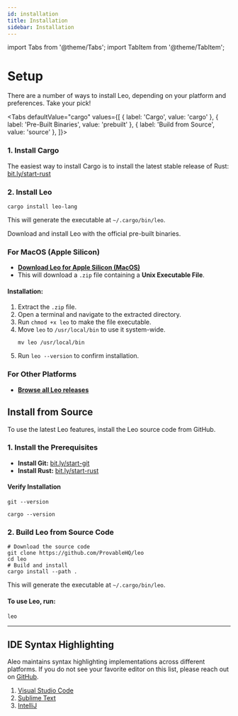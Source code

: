 ```yaml
---
id: installation
title: Installation
sidebar: Installation
---
```


import Tabs from '@theme/Tabs';
import TabItem from '@theme/TabItem';

# Setup

There are a number of ways to install Leo, depending on your platform and preferences. Take your pick!

<Tabs defaultValue="cargo"
values={[
{ label: 'Cargo', value: 'cargo' },
{ label: 'Pre-Built Binaries', value: 'prebuilt' },
{ label: 'Build from Source', value: 'source' },
]}>
<TabItem value="cargo">
<h3>1. Install Cargo</h3>
<p>The easiest way to install Cargo is to install the latest stable release of Rust: <a href="https://bit.ly/start-rust">bit.ly/start-rust</a></p>
<h3>2. Install Leo</h3>
<pre><code>cargo install leo-lang</code></pre>
<p>This will generate the executable at <code>~/.cargo/bin/leo</code>.</p>
</TabItem>
<TabItem value="prebuilt">
<p>Download and install Leo with the official pre-built binaries.</p>
<h3>For MacOS (Apple Silicon)</h3>
<ul>
<li><a href="https://github.com/ProvableHQ/leo/releases/latest/download/leo.zip"><strong>Download Leo for Apple Silicon (MacOS)</strong></a></li>
<li>This will download a <code>.zip</code> file containing a <strong>Unix Executable File</strong>.</li>
</ul>
<h4>Installation:</h4>
<ol>
<li>Extract the <code>.zip</code> file.</li>
<li>Open a terminal and navigate to the extracted directory.</li>
<li>Run <code>chmod +x leo</code> to make the file executable.</li>
<li>Move <code>leo</code> to <code>/usr/local/bin</code> to use it system-wide.</li>
<pre><code>mv leo /usr/local/bin</code></pre>
<li>Run <code>leo --version</code> to confirm installation.</li>
</ol>
<h3>For Other Platforms</h3>
<ul>
<li><a href="https://github.com/ProvableHQ/leo/releases"><strong>Browse all Leo releases</strong></a></li>
</ul>
</TabItem>
<TabItem value="source">
<h2>Install from Source</h2>
<p>To use the latest Leo features, install the Leo source code from GitHub.</p>
<h3>1. Install the Prerequisites</h3>
<ul>
<li><strong>Install Git:</strong> <a href="https://bit.ly/start-git">bit.ly/start-git</a></li>
<li><strong>Install Rust:</strong> <a href="https://bit.ly/start-rust">bit.ly/start-rust</a></li>
</ul>
<h4>Verify Installation</h4>
<pre><code>git --version</code></pre>
<pre><code>cargo --version</code></pre>
<h3>2. Build Leo from Source Code</h3>
<pre><code># Download the source code
git clone https://github.com/ProvableHQ/leo
cd leo
# Build and install
cargo install --path .</code></pre>
<p>This will generate the executable at <code>~/.cargo/bin/leo</code>.</p>
<h4>To use Leo, run:</h4>
<pre><code>leo</code></pre>
</TabItem>
</Tabs>

-----

## IDE Syntax Highlighting

Aleo maintains syntax highlighting implementations across different platforms.
If you do not see your favorite editor on this list, please reach out on [GitHub](https://github.com/ProvableHQ/welcome/issues/new).

1. [Visual Studio Code](06_tooling.md#vs-code)
2. [Sublime Text](06_tooling.md#sublime-text)
3. [IntelliJ](06_tooling.md#intellij)
